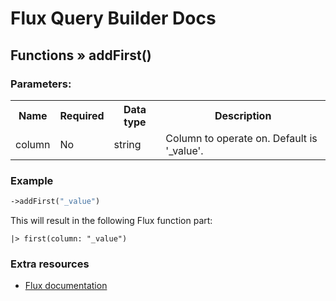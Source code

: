 # Flux Query Builder Docs

## Functions &raquo; addFirst()

### Parameters:

<table>
  <tbody>
    <tr>
      <th>Name</th>
      <th>Required</th>
      <th>Data type</th>
      <th>Description</th>
    </tr>
    <tr>
      <td>column</td>
      <td>No</td>
      <td>string</td>
      <td>Column to operate on. Default is '_value'.</td>
    </tr>
  </tbody>
</table>


### Example

```php
->addFirst("_value")
```

This will result in the following Flux function part:

```
|> first(column: "_value")
```

### Extra resources

* [Flux documentation](https://docs.influxdata.com/flux/v0.x/stdlib/universe/first/)

